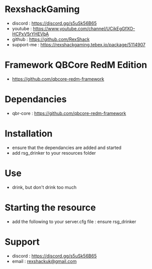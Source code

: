# RexshackGaming
- discord : https://discord.gg/s5uSk56B65
- youtube : https://www.youtube.com/channel/UCikEgGfXO-HCPxV5rYHEVbA
- github : https://github.com/RexShack
- support-me : https://rexshackgaming.tebex.io/package/5114907

# Framework QBCore RedM Edition
- https://github.com/qbcore-redm-framework

# Dependancies
- qbr-core : https://github.com/qbcore-redm-framework

# Installation
- ensure that the dependancies are added and started
- add rsg_drinker to your resources folder

# Use
- drink, but don't drink too much

# Starting the resource
- add the following to your server.cfg file : ensure rsg_drinker

# Support
- discord : https://discord.gg/s5uSk56B65
- email : rexshackuk@gmail.com